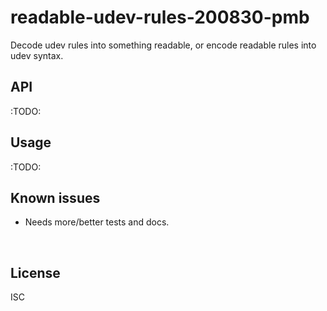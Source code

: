 ﻿
<!--#echo json="package.json" key="name" underline="=" -->
readable-udev-rules-200830-pmb
==============================
<!--/#echo -->

<!--#echo json="package.json" key="description" -->
Decode udev rules into something readable, or encode readable rules into udev
syntax.
<!--/#echo -->



API
---

:TODO:



Usage
-----

:TODO:



<!--#toc stop="scan" -->



Known issues
------------

* Needs more/better tests and docs.




&nbsp;


License
-------
<!--#echo json="package.json" key=".license" -->
ISC
<!--/#echo -->
